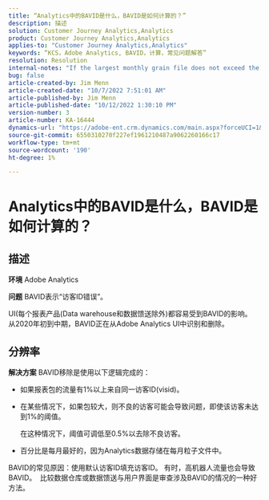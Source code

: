 ```yaml
---
title: “Analytics中的BAVID是什么，BAVID是如何计算的？”
description: 描述
solution: Customer Journey Analytics,Analytics
product: Customer Journey Analytics,Analytics
applies-to: "Customer Journey Analytics,Analytics"
keywords: “KCS，Adobe Analytics, BAVID，计算，常见问题解答”
resolution: Resolution
internal-notes: "If the largest monthly grain file does not exceed the size threshold (250MB default), we do not examine the suite for bad visids."
bug: false
article-created-by: Jim Menn
article-created-date: "10/7/2022 7:51:01 AM"
article-published-by: Jim Menn
article-published-date: "10/12/2022 1:30:10 PM"
version-number: 3
article-number: KA-16444
dynamics-url: "https://adobe-ent.crm.dynamics.com/main.aspx?forceUCI=1&pagetype=entityrecord&etn=knowledgearticle&id=83dccec7-1446-ed11-bba1-000d3a3064b8"
source-git-commit: 6550310270f227ef1961210487a9062260166c17
workflow-type: tm+mt
source-wordcount: '190'
ht-degree: 1%

---
```


# Analytics中的BAVID是什么，BAVID是如何计算的？

## 描述


<b>环境</b>
Adobe Analytics

<b>问题</b>
BAVID表示“访客ID错误”。

UI(每个报表产品(Data warehouse和数据馈送除外)都容易受到BAVID的影响。
从2020年初到中期，BAVID正在从Adobe Analytics UI中识别和删除。






## 分辨率


<b>解决方案</b>
BAVID移除是使用以下逻辑完成的：

- 如果报表包的流量有1%以上来自同一访客ID(visid)。
- 在某些情况下，如果包较大，则不良的访客可能会导致问题，即使该访客未达到1%的阈值。

   在这种情况下，阈值可调低至0.5%以去除不良访客。
- 百分比是每月最好的，因为Analytics数据存储在每月粒子文件中。


BAVID的常见原因：使用默认访客ID填充访客ID。 有时，高机器人流量也会导致BAVID。 
比较数据仓库或数据馈送与用户界面是审查涉及BAVID的情况的一种好方法。
